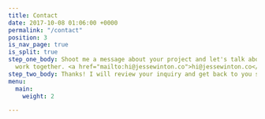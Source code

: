 ```yaml
---
title: Contact
date: 2017-10-08 01:06:00 +0000
permalink: "/contact"
position: 3
is_nav_page: true
is_split: true
step_one_body: Shoot me a message about your project and let's talk about how we can
  work together. <a href="mailto:hi@jessewinton.co">hi@jessewinton.co</a>
step_two_body: Thanks! I will review your inquiry and get back to you soon as I can.
menu:
  main:
    weight: 2

---
```


